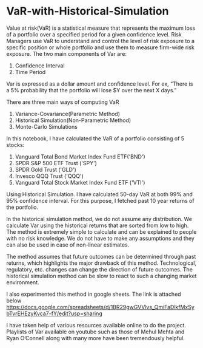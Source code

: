 # VaR-with-Historical-Simulation
Value at risk(VaR) is a statistical measure that represents the maximum loss of a portfolio over a specified period for a given confidence level. Risk Managers use VaR to understand and control the level of risk exposure to a specific position or whole portfolio and use them to measure firm-wide risk exposure. The two main components of Var are: 

1. Confidence Interval
2. Time Period

Var is expressed as a dollar amount and confidence level. For ex, “There is a 5% probability that the portfolio will lose $Y over the next X days.”

There are three main ways of computing VaR 
1. Variance-Covariance(Parametric Method)
2. Historical Simulation(Non-Parametric Method)
3. Monte-Carlo Simulations

In this notebook, I have calculated the VaR of a portfolio consisting of 5 stocks:
1. Vanguard Total Bond Market Index Fund ETF('BND')
2. SPDR S&P 500 ETF Trust ('SPY')
3. SPDR Gold Trust ('GLD')
4. Invesco QQQ Trust ('QQQ')
5. Vanguard Total Stock Market Index Fund ETF ('VTI')

Using Historical Simulation. I have calculated 50-day VaR at both 99% and 95% confidence interval.
For this purpose, I fetched past 10 year returns of the portfolio.  

In the historical simulation method, we do not assume any distribution. We calculate Var using the historical returns that are sorted from low to high. The method is extremely simple to calculate and can be explained to people with no risk knowledge. We do not have to make any assumptions and they can also be used in case of non-linear estimates.

The method assumes that future outcomes can be determined through past returns, which highlights the major drawback of this method. Technological, regulatory, etc. changes can change the direction of future outcomes. The historical simulation method can be slow to react to such a changing market environment.

I also experimented this method in google sheets. The link is attached below 
https://docs.google.com/spreadsheets/d/1BR29gwGVVlvs_QmiFaDlkfMxSybTvrEHEzyKvca7-fY/edit?usp=sharing

I have taken help of various resources available online to do the project. Playlists of Var available on youtube such as those of Mehul Mehta and Ryan O’Connell along with many more have been tremendously helpful. 
